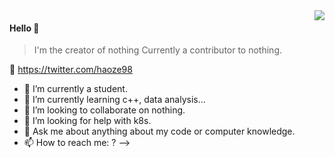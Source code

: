 <img align="right" src="https://github-readme-stats.vercel.app/api?username=haozewu&show_icons=true&icon_color=805AD5&text_color=718096&bg_color=ffffff&hide_title=true" />

#### Hello 👏

> I'm the creator of nothing
> Currently a contributor to nothing.

🔗 https://twitter.com/haoze98


- 🔭 I’m currently a student.
- 🌱 I’m currently learning c++, data analysis...
- 👯 I’m looking to collaborate on nothing.
- 🤔 I’m looking for help with k8s.
- 💬 Ask me about anything about my code or computer knowledge.
- 📫 How to reach me: ?
-->
